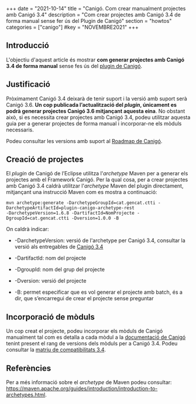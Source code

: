 +++
date        = "2021-10-14"
title       = "Canigó. Com crear manualment projectes amb Canigó 3.4"
description = "Com crear projectes amb Canigó 3.4 de forma manual sense fer ús del Plugin de Canigó"
section     = "howtos"
categories  = ["canigo"]
#key         = "NOVEMBRE2021"
+++

## Introducció

L'objectiu d'aquest article és mostrar **com generar projectes amb Canigó 3.4 de forma manual** sense fes ús del
[plugin de Canigó](/canigo-download-related/plugin-canigo/).

## Justificació

Pròximament Canigó 3.4 deixarà de tenir suport i la versió amb suport serà Canigó 3.6. **Un cop publicada
l’actualització del *plugin*, únicament es podrà generar projectes Canigó 3.6 mitjançant aquesta eina**.
No obstant això, si es necessita crear projectes amb Canigó 3.4, podeu utilitzar aquesta guia per a generar
projectes de forma manual i incorporar-ne els mòduls necessaris.

Podeu consultar les versions amb suport al [Roadmap de Canigó](/canigo/roadmap/).

## Creació de projectes

El *plugin* de Canigó de l’Eclipse utilitza l'*archetype* Maven per a generar els projectes amb el Framework
Canigó. Per la qual cosa, per a crear projectes amb Canigó 3.4 caldrà utilitzar l'*archetype* Maven del
plugin directament, mitjançant una instrucció Maven com es mostra a continuació:

```
mvn archetype:generate -DarchetypeGroupId=cat.gencat.ctti -DarchetypeArtifactId=plugin-canigo-archetype-rest
-DarchetypeVersion=1.6.8 -DartifactId=NomProjecte -DgroupId=cat.gencat.ctti -Dversion=1.0.0 -B
```

On caldrà indicar:

- -DarchetypeVersion: versió de l'archetype per Canigó 3.4, consultar la versió als entregables de [Canigó 3.4](/canigo/download/canigo-34/)

- -DartifactId: nom del projecte

- -DgroupId: nom del grup del projecte

- -Dversion: versió del projecte

- -B: permet especificar que es vol generar el projecte amb batch, és a dir, que s’encarregui de crear el projecte
sense preguntar

## Incorporació de mòduls

Un cop creat el projecte, podeu incorporar els mòduls de Canigó manualment tal com es detalla a
cada mòdul a la [documentació de Canigó](/canigo-documentacio-versions-34/) tenint present
el rang de versions dels mòduls per a Canigó 3.4. Podeu consultar la
[matriu de compatibilitats 3.4](/canigo-download-related/matrius-compatibilitats/canigo-34/).

## Referències

Per a més informació sobre el *archetype* de Maven podeu consultar:
https://maven.apache.org/guides/introduction/introduction-to-archetypes.html.
